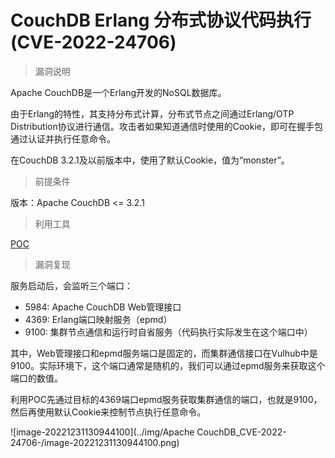 # CouchDB Erlang 分布式协议代码执行 (CVE-2022-24706)

> 漏洞说明

Apache CouchDB是一个Erlang开发的NoSQL数据库。

由于Erlang的特性，其支持分布式计算，分布式节点之间通过Erlang/OTP Distribution协议进行通信。攻击者如果知道通信时使用的Cookie，即可在握手包通过认证并执行任意命令。

在CouchDB 3.2.1及以前版本中，使用了默认Cookie，值为“monster”。



> 前提条件

版本：Apache CouchDB <= 3.2.1



> 利用工具

[POC](https://github.com/vulhub/vulhub/blob/master/couchdb/CVE-2022-24706/poc.py)



> 漏洞复现

服务启动后，会监听三个端口：

- 5984: Apache CouchDB Web管理接口
- 4369: Erlang端口映射服务（epmd）
- 9100: 集群节点通信和运行时自省服务（代码执行实际发生在这个端口中）

其中，Web管理接口和epmd服务端口是固定的，而集群通信接口在Vulhub中是9100。实际环境下，这个端口通常是随机的，我们可以通过epmd服务来获取这个端口的数值。



利用POC先通过目标的4369端口epmd服务获取集群通信的端口，也就是9100，然后再使用默认Cookie来控制节点执行任意命令。

![image-20221231130944100](../img/Apache CouchDB_CVE-2022-24706-/image-20221231130944100.png)